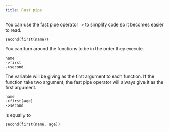 ```yaml
---
title: Fast pipe
---
```


You can use the fast pipe operator `->` to simplify code so it becomes easier to
read.

```
second(first(name))
```

You can turn around the functions to be in the order they execute.

```
name
->first
->second
```

The variable will be giving as the first argument to each function. If the
function take two argument, the fast pipe operator will always give it as the
first argument.

```
name
->first(age)
->second
```

is equally to

```
second(first(name, age))
```
